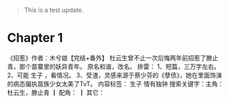 > This is a test update.
# Chapter 1

《招惹》作者：木兮娘【完结+番外】
杜云生曾不止一次后悔两年前招惹了滕止青，那个苗寨里的妖异青年。
原名和谐，改名。
排雷：
1、短篇，三万字左右。
2、可能
生子
，看情况。
3、受渣，灵感来源于蔡少芬的《孽债》，她在里面饰演的病态偏执苗族少女太美了TvT。
内容标签： 生子
情有独钟
搜索关键字：主角：杜云生，滕止青 ┃ 配角： ┃ 其它：
